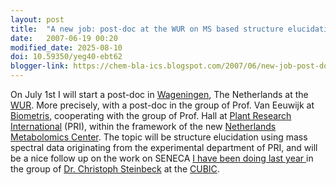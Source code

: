 ```yaml
---
layout: post
title:  "A new job: post-doc at the WUR on MS based structure elucidation"
date:   2007-06-19 00:20
modified_date: 2025-08-10
doi: 10.59350/yeg40-ebt62
blogger-link: https://chem-bla-ics.blogspot.com/2007/06/new-job-post-doc-at-wur-on-ms-based.html
---
```


On July 1st I will start a post-doc in [Wageningen](http://en.wikipedia.org/wiki/Wageningen), The Netherlands at the
[WUR](http://www.wur.nl/). More precisely, with a post-doc in the group of Prof. Van Eeuwijk at [Biometris](http://www.biometris.wur.nl/UK/),
cooperating with the group of Prof. Hall at [Plant Research International](http://www.pri.wur.nl/UK/) (PRI), within the framework of
the new [Netherlands Metabolomics Center](http://www.metabolomicscentre.nl/). The topic will be structure elucidation using mass
spectral data originating from the experimental department of PRI, and will be a nice follow up on the work on SENECA
[I have been doing last year <i class="fa-solid fa-recycle fa-xs"></i>](https://chem-bla-ics.linkedchemistry.info/2007/04/06/cubic-period-is-over.html) in the group of
[Dr. Christoph Steinbeck](http://wiki.cubic.uni-koeln.de/blog/) at the [CUBIC](https://www.cubic.uni-koeln.de/).
